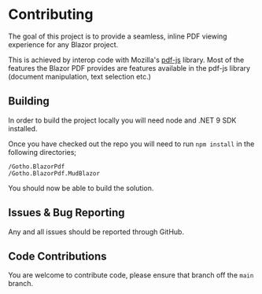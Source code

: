 # Contributing

The goal of this project is to provide a seamless, inline PDF viewing experience for any Blazor project.

This is achieved by interop code with Mozilla's [pdf-js](https://mozilla.github.io/pdf.js/) library. Most of the features the Blazor PDF provides are features available in the pdf-js library (document manipulation, text selection etc.)

## Building

In order to build the project locally you will need node and .NET 9 SDK installed.

Once you have checked out the repo you will need to run `npm install` in the following directories;

```
/Gotho.BlazorPdf
/Gotho.BlazorPdf.MudBlazor
```

You should now be able to build the solution.

## Issues & Bug Reporting

Any and all issues should be reported through GitHub.

## Code Contributions

You are welcome to contribute code, please ensure that branch off the `main` branch.